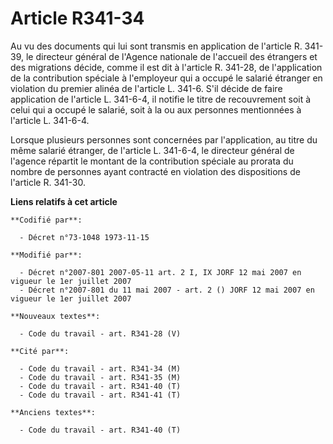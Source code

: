 # Article R341-34

Au vu des documents qui lui sont transmis en application de l'article R. 341-39, le directeur général de l'Agence nationale
de l'accueil des étrangers et des migrations décide, comme il est dit à l'article R. 341-28, de l'application de la
contribution spéciale à l'employeur qui a occupé le salarié étranger en violation du premier alinéa de l'article L. 341-6.
S'il décide de faire application de l'article L. 341-6-4, il notifie le titre de recouvrement soit à celui qui a occupé le
salarié, soit à la ou aux personnes mentionnées à l'article L. 341-6-4.

Lorsque plusieurs personnes sont concernées par l'application, au titre du même salarié étranger, de l'article L. 341-6-4, le
directeur général de l'agence répartit le montant de la contribution spéciale au prorata du nombre de personnes ayant
contracté en violation des dispositions de l'article R. 341-30.

**Liens relatifs à cet article**

	**Codifié par**:

	  - Décret n°73-1048 1973-11-15

	**Modifié par**:

	  - Décret n°2007-801 2007-05-11 art. 2 I, IX JORF 12 mai 2007 en vigueur le 1er juillet 2007
	  - Décret n°2007-801 du 11 mai 2007 - art. 2 () JORF 12 mai 2007 en vigueur le 1er juillet 2007

	**Nouveaux textes**:

	  - Code du travail - art. R341-28 (V)

	**Cité par**:

	  - Code du travail - art. R341-34 (M)
	  - Code du travail - art. R341-35 (M)
	  - Code du travail - art. R341-40 (T)
	  - Code du travail - art. R341-41 (T)

	**Anciens textes**:

	  - Code du travail - art. R341-40 (T)

